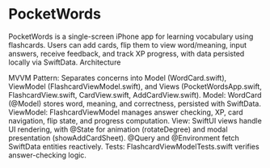 # PocketWords

PocketWords is a single-screen iPhone app for learning vocabulary using flashcards. Users can add cards, flip them to view word/meaning, input answers, receive feedback, and track XP progress, with data persisted locally via SwiftData.
Architecture

MVVM Pattern: Separates concerns into Model (WordCard.swift), ViewModel (FlashcardViewModel.swift), and Views (PocketWordsApp.swift, FlashcardView.swift, CardView.swift, AddCardView.swift).
Model: WordCard (@Model) stores word, meaning, and correctness, persisted with SwiftData.
ViewModel: FlashcardViewModel manages answer checking, XP, card navigation, flip state, and progress computation.
View: SwiftUI views handle UI rendering, with @State for animation (rotateDegree) and modal presentation (showAddCardSheet). @Query and @Environment fetch SwiftData entities reactively.
Tests: FlashcardViewModelTests.swift verifies answer-checking logic.

